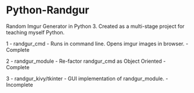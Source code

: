 # Python-Randgur
Random Imgur Generator in Python 3. Created as a multi-stage project for teaching myself Python.

1 - randgur_cmd - Runs in command line. Opens imgur images in browser. - Complete

2 - randgur_module - Re-factor randgur_cmd as Object Oriented - Complete

3 - randgur_kivy/tkinter - GUI implementation of randgur_module. - Incomplete

